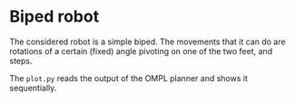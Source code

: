# Biped robot
The considered robot is a simple biped. The movements that it can do are rotations of a certain (fixed) angle pivoting on one of the two feet, and steps.

The `plot.py` reads the output of the OMPL planner and shows it sequentially.

